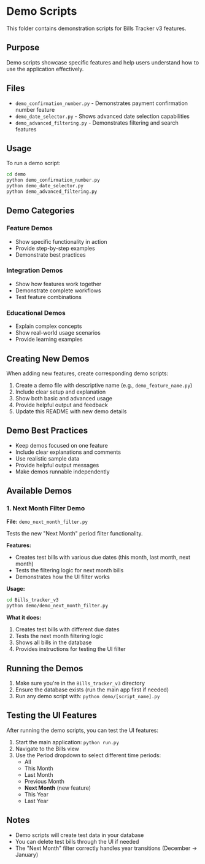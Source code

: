 # Demo Scripts

This folder contains demonstration scripts for Bills Tracker v3 features.

## Purpose

Demo scripts showcase specific features and help users understand how to use the application effectively.

## Files

- `demo_confirmation_number.py` - Demonstrates payment confirmation number feature
- `demo_date_selector.py` - Shows advanced date selection capabilities
- `demo_advanced_filtering.py` - Demonstrates filtering and search features

## Usage

To run a demo script:

```bash
cd demo
python demo_confirmation_number.py
python demo_date_selector.py
python demo_advanced_filtering.py
```

## Demo Categories

### Feature Demos
- Show specific functionality in action
- Provide step-by-step examples
- Demonstrate best practices

### Integration Demos
- Show how features work together
- Demonstrate complete workflows
- Test feature combinations

### Educational Demos
- Explain complex concepts
- Show real-world usage scenarios
- Provide learning examples

## Creating New Demos

When adding new features, create corresponding demo scripts:

1. Create a demo file with descriptive name (e.g., `demo_feature_name.py`)
2. Include clear setup and explanation
3. Show both basic and advanced usage
4. Provide helpful output and feedback
5. Update this README with new demo details

## Demo Best Practices

- Keep demos focused on one feature
- Include clear explanations and comments
- Use realistic sample data
- Provide helpful output messages
- Make demos runnable independently

## Available Demos

### 1. Next Month Filter Demo
**File:** `demo_next_month_filter.py`

Tests the new "Next Month" period filter functionality.

**Features:**
- Creates test bills with various due dates (this month, last month, next month)
- Tests the filtering logic for next month bills
- Demonstrates how the UI filter works

**Usage:**
```bash
cd Bills_tracker_v3
python demo/demo_next_month_filter.py
```

**What it does:**
1. Creates test bills with different due dates
2. Tests the next month filtering logic
3. Shows all bills in the database
4. Provides instructions for testing the UI filter

## Running the Demos

1. Make sure you're in the `Bills_tracker_v3` directory
2. Ensure the database exists (run the main app first if needed)
3. Run any demo script with: `python demo/[script_name].py`

## Testing the UI Features

After running the demo scripts, you can test the UI features:

1. Start the main application: `python run.py`
2. Navigate to the Bills view
3. Use the Period dropdown to select different time periods:
   - All
   - This Month
   - Last Month
   - Previous Month
   - **Next Month** (new feature)
   - This Year
   - Last Year

## Notes

- Demo scripts will create test data in your database
- You can delete test bills through the UI if needed
- The "Next Month" filter correctly handles year transitions (December → January) 